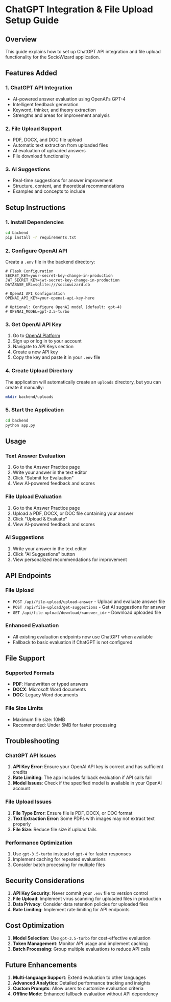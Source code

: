 # ChatGPT Integration & File Upload Setup Guide

## Overview
This guide explains how to set up ChatGPT API integration and file upload functionality for the SocioWizard application.

## Features Added

### 1. ChatGPT API Integration
- AI-powered answer evaluation using OpenAI's GPT-4
- Intelligent feedback generation
- Keyword, thinker, and theory extraction
- Strengths and areas for improvement analysis

### 2. File Upload Support
- PDF, DOCX, and DOC file upload
- Automatic text extraction from uploaded files
- AI evaluation of uploaded answers
- File download functionality

### 3. AI Suggestions
- Real-time suggestions for answer improvement
- Structure, content, and theoretical recommendations
- Examples and concepts to include

## Setup Instructions

### 1. Install Dependencies
```bash
cd backend
pip install -r requirements.txt
```

### 2. Configure OpenAI API
Create a `.env` file in the backend directory:

```env
# Flask Configuration
SECRET_KEY=your-secret-key-change-in-production
JWT_SECRET_KEY=jwt-secret-key-change-in-production
DATABASE_URL=sqlite:///sociowizard.db

# OpenAI API Configuration
OPENAI_API_KEY=your-openai-api-key-here

# Optional: Configure OpenAI model (default: gpt-4)
# OPENAI_MODEL=gpt-3.5-turbo
```

### 3. Get OpenAI API Key
1. Go to [OpenAI Platform](https://platform.openai.com/)
2. Sign up or log in to your account
3. Navigate to API Keys section
4. Create a new API key
5. Copy the key and paste it in your `.env` file

### 4. Create Upload Directory
The application will automatically create an `uploads` directory, but you can create it manually:
```bash
mkdir backend/uploads
```

### 5. Start the Application
```bash
cd backend
python app.py
```

## Usage

### Text Answer Evaluation
1. Go to the Answer Practice page
2. Write your answer in the text editor
3. Click "Submit for Evaluation"
4. View AI-powered feedback and scores

### File Upload Evaluation
1. Go to the Answer Practice page
2. Upload a PDF, DOCX, or DOC file containing your answer
3. Click "Upload & Evaluate"
4. View AI-powered feedback and scores

### AI Suggestions
1. Write your answer in the text editor
2. Click "AI Suggestions" button
3. View personalized recommendations for improvement

## API Endpoints

### File Upload
- `POST /api/file-upload/upload-answer` - Upload and evaluate answer file
- `POST /api/file-upload/get-suggestions` - Get AI suggestions for answer
- `GET /api/file-upload/download/<answer_id>` - Download uploaded file

### Enhanced Evaluation
- All existing evaluation endpoints now use ChatGPT when available
- Fallback to basic evaluation if ChatGPT is not configured

## File Support

### Supported Formats
- **PDF**: Handwritten or typed answers
- **DOCX**: Microsoft Word documents
- **DOC**: Legacy Word documents

### File Size Limits
- Maximum file size: 10MB
- Recommended: Under 5MB for faster processing

## Troubleshooting

### ChatGPT API Issues
1. **API Key Error**: Ensure your OpenAI API key is correct and has sufficient credits
2. **Rate Limiting**: The app includes fallback evaluation if API calls fail
3. **Model Issues**: Check if the specified model is available in your OpenAI account

### File Upload Issues
1. **File Type Error**: Ensure file is PDF, DOCX, or DOC format
2. **Text Extraction Error**: Some PDFs with images may not extract text properly
3. **File Size**: Reduce file size if upload fails

### Performance Optimization
1. Use `gpt-3.5-turbo` instead of `gpt-4` for faster responses
2. Implement caching for repeated evaluations
3. Consider batch processing for multiple files

## Security Considerations

1. **API Key Security**: Never commit your `.env` file to version control
2. **File Upload**: Implement virus scanning for uploaded files in production
3. **Data Privacy**: Consider data retention policies for uploaded files
4. **Rate Limiting**: Implement rate limiting for API endpoints

## Cost Optimization

1. **Model Selection**: Use `gpt-3.5-turbo` for cost-effective evaluation
2. **Token Management**: Monitor API usage and implement caching
3. **Batch Processing**: Group multiple evaluations to reduce API calls

## Future Enhancements

1. **Multi-language Support**: Extend evaluation to other languages
2. **Advanced Analytics**: Detailed performance tracking and insights
3. **Custom Prompts**: Allow users to customize evaluation criteria
4. **Offline Mode**: Enhanced fallback evaluation without API dependency 
